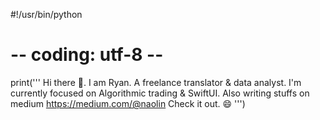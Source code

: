 #!/usr/bin/python
# -- coding: utf-8 --

print('''
Hi there 👋. I am Ryan. A freelance translator & data analyst.
I'm currently focused on Algorithmic trading & SwiftUI.
Also writing stuffs on medium
https://medium.com/@naolin Check it out. 😄
''')
